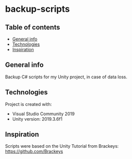 # backup-scripts
## Table of contents
* [General info](#general-info)
* [Technologies](#technologies)
* [Inspiration](#inspiration)

## General info
Backup C# scripts for my Unity project, in case of data loss.
	
## Technologies
Project is created with:
* Visual Studio Community 2019
* Unity version: 2019.3.6f1

## Inspiration
Scripts were based on the Unity Tutorial from Brackeys: 
https://github.com/Brackeys
